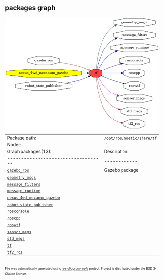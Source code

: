 <!--
File was automatically generated using 'ros-diagram-tools' project.
Project is distributed under the BSD 3-Clause license.
-->

## packages graph

[![tf](tf.png "tf")](tf.png)

|     |     |
| --- | --- |
| Package path: | `/opt/ros/noetic/share/tf` |
| Nodes: | `` |
| Graph packages (13): | Description: |
| ----------------------------------- | ------------ |
| [`gazebo_ros`](gazebo_ros.html) | Gazebo package |
| [`geometry_msgs`](geometry_msgs.html) |  |
| [`message_filters`](message_filters.html) |  |
| [`message_runtime`](message_runtime.html) |  |
| [`nexus_4wd_mecanum_gazebo`](nexus_4wd_mecanum_gazebo.html) |  |
| [`robot_state_publisher`](robot_state_publisher.html) |  |
| [`rosconsole`](rosconsole.html) |  |
| [`roscpp`](roscpp.html) |  |
| [`roswtf`](roswtf.html) |  |
| [`sensor_msgs`](sensor_msgs.html) |  |
| [`std_msgs`](std_msgs.html) |  |
| [`tf`](tf.html) |  |
| [`tf2_ros`](tf2_ros.html) |  |


</br>
<font size="1">
File was automatically generated using <a href="https://github.com/anetczuk/ros-diagram-tools"><i>ros-diagram-tools</i></a> project.
Project is distributed under the BSD 3-Clause license.
</font>
